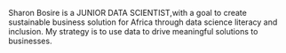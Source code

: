 
Sharon Bosire is a JUNIOR DATA SCIENTIST,with a goal to create sustainable business solution for Africa through data science literacy and inclusion.
My strategy is to use  data to drive meaningful solutions to businesses.
